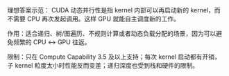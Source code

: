 理想答案示范：
CUDA 动态并行性是指 kernel 内部可以再启动新的 kernel，而不需要 CPU 再次发起调用。这样 GPU 就能自主调度新的工作。

作用：适合递归、树/图遍历、不规则计算或者动态负载分配的场景，因为可以避免频繁的 CPU ↔ GPU 往返。

限制：只在 Compute Capability 3.5 及以上支持；每次 kernel 启动都有开销，子 kernel 粒度太小时性能反而变差；递归深度也受到栈和硬件的限制。